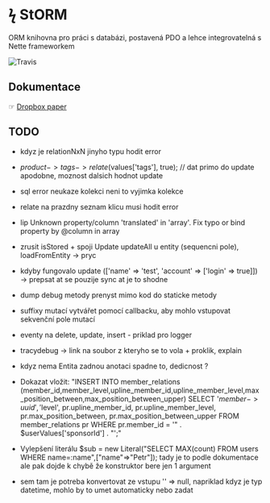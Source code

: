 # ϟ StORM
ORM knihovna pro práci s databázi, postavená PDO a lehce integrovatelná s Nette frameworkem

![Travis](https://travis-ci.org/liquiddesign/storm.svg?branch=master)

## Dokumentace
☞ [Dropbox paper](https://paper.dropbox.com/doc/StORM--A576bYGiU0wgYv3aYVPU5U4nAg-62jqUghrsrzhpC7WWHwRL)

## TODO
- kdyz je relationNxN jinyho typu hodit error

- $product->tags->relate($values['tags'], true); // dat primo do update apodobne, moznost dalsich hodnot update

- sql error neukaze kolekci neni to vyjimka kolekce

- relate na prazdny seznam klicu musi hodit error

- lip Unknown property/column 'translated' in 'array'. Fix typo or bind property by @column in array

- zrusit isStored + spoji Update updateAll u entity (sequencni pole), loadFromEntity -> pryc

- kdyby fungovalo update (['name' => 'test', 'account' => ['login' => true]]) -> prepsat at se pouzije sync at je to shodne

- dump debug metody prenyst mimo kod do staticke metody

- suffixy mutací vytvářet pomocí callbacku, aby mohlo vstupovat sekvenční pole mutací

- eventy na delete, update, insert - priklad pro logger

- tracydebug -> link na soubor z kteryho se to vola + proklik, explain

- kdyz nema Entita zadnou anotaci spadne to, dedicnost ?

- Dokazat vložit:
"INSERT INTO member_relations (member_id,member_level,upline_member_id,upline_member_level,max_position_between,max_position_between_upper) SELECT '$member->uuid', '$level', pr.upline_member_id, pr.upline_member_level, pr.max_position_between, pr.max_position_between_upper FROM member_relations pr WHERE pr.member_id = '" . $userValues['sponsorId'] . "';"

- Vylepšení literálu
$sub = new Literal("SELECT MAX(count) FROM users WHERE name=:name",["name"=>"Petr"]);
tady je to podle dokumentace ale pak dojde k chybě že konstruktor bere jen 1 argument


- sem tam je potreba konvertovat ze vstupu '' => null, napriklad kdyz je typ datetime, mohlo by to umet automaticky nebo zadat
